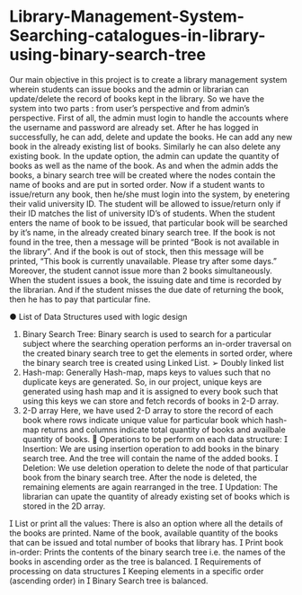 # Library-Management-System-Searching-catalogues-in-library-using-binary-search-tree
Our main objective in this project is to create a library management system wherein students can issue books and the admin or librarian can update/delete the record of books kept in the library. So we have the system into two parts : from user’s perspective and from admin’s perspective. First of all, the admin must login to handle the accounts where the username and password are already set. After he has logged in successfully, he can add, delete and update the books. He can add any new book in the already existing list of books. Similarly he can also delete any existing book. In the update option, the admin can update the quantity of books as well as the name of the book. As and when the admin adds the books, a binary search tree will be created where the nodes contain the name of books and are put in sorted order. Now if a student wants to issue/return any book, then he/she must login into the system, by enetering their valid university ID. The student will be allowed to issue/return only if their ID matches the list of university ID’s of students. When the student enters the name of book to be issued, that particular book will be searched by it’s name, in the already created binary search tree. If the book is not found in the tree, then a message will be printed “Book is not available in the library”. And if the book is out of stock, then this message will be printed, “This book is currently unavailable. Please try after some days.” Moreover, the student cannot issue more than 2 books simultaneously. When the student issues a book, the issuing date and time is recorded by the librarian. And if the student misses the due date of returning the book, then he has to pay that particular fine.
 
● List of Data Structures used with logic design
1) Binary Search Tree:
Binary search is used to search for a particular subject where the searching operation performs an in-order traversal on the created binary search tree to get the elements in sorted order, where the binary search tree is created using Linked List.
➢ Doubly linked list
2) Hash-map:
Generally Hash-map, maps keys to values such that no duplicate keys are generated. So, in our project, unique keys are generated using hash map and it is assigned to every book such that using this keys we can store and fetch records of books in 2-D array.
3) 2-D array
Here, we have used 2-D array to store the record of each book where rows indicate unique value for particular book which hash-map returns and columns indicate total quantity of books and availbale quantity of books.
 Operations to be perform on each data structure:
 Insertion:
We are using insertion operation to add books in the binary
search tree. And the tree will contain the name of the added books.
 Deletion:
We use deletion operation to delete the node of that particular
book from the binary search tree. After the node is deleted, the remaining elements are again rearranged in the tree.
 Updation:
The librarian can upate the quantity of already existing set of books which is stored in the 2D array.

 List or print all the values:
There is also an option where all the details of the books are
printed. Name of the book, available quantity of the books that can be issued and total number of books that library has.
 Print book in-order:
Prints the contents of the binary search tree i.e. the names of the books in ascending order as the tree is balanced.
 Requirements of processing on data structures
 Keeping elements in a specific order (ascending order) in  Binary Search tree is balanced.
